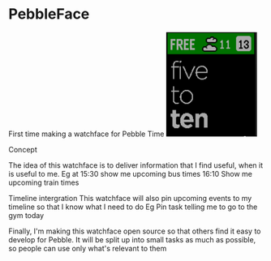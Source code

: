 # PebbleFace
First time making a watchface for Pebble Time
<img src="/resources/images/Capture.PNG" width="179" height="206" />


Concept


The idea of this watchface is to deliver information that I find useful, when it is useful to me.
Eg at 15:30 show me upcoming bus times
16:10 Show me upcoming train times


Timeline intergration
This watchface will also pin upcoming events to my timeline so that I know what I need to do
Eg Pin task telling me to go to the gym today


Finally, I'm making this watchface open source so that others find it easy to develop for Pebble. It will be split up into small tasks as much as possible, so people can use only what's relevant to them
